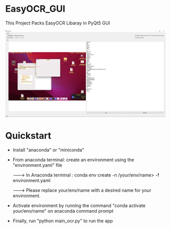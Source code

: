 # EasyOCR_GUI
This Project Packs EasyOCR Libaray in PyQt5 GUI

![Screenshot](test_gui.PNG)


# Quickstart

* Install "anaconda" or "miniconda" 

* From anaconda terminal: create an environment using the "environment.yaml" file

   ---> In Anaconda terminal : conda env create -n /your/env/name> -f environment.yaml

   ---> Please replace your/env/name with a desired name for your environment.

* Activate environment by running the command "conda activate your/env/name" on anaconda command prompt

* Finally, run "python main_ocr.py" to run the app
